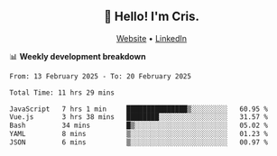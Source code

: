 
<h2 align="center">👋 Hello! I'm Cris.</h2>
<p align="center">
  <a href="https://www.criscunas.dev">Website</a> •
  <a href="https://www.linkedin.com/in/cristophercunas/">LinkedIn</a> 
</p>


📊 **Weekly development breakdown**
<!--START_SECTION:waka-->

```txt
From: 13 February 2025 - To: 20 February 2025

Total Time: 11 hrs 29 mins

JavaScript   7 hrs 1 min     ███████████████▒░░░░░░░░░   60.95 %
Vue.js       3 hrs 38 mins   ████████░░░░░░░░░░░░░░░░░   31.57 %
Bash         34 mins         █▒░░░░░░░░░░░░░░░░░░░░░░░   05.02 %
YAML         8 mins          ▒░░░░░░░░░░░░░░░░░░░░░░░░   01.23 %
JSON         6 mins          ▒░░░░░░░░░░░░░░░░░░░░░░░░   00.97 %
```

<!--END_SECTION:waka-->
